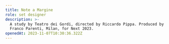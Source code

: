 ```yaml
---
title: Note a Margine
role: set designer
description: >-
  A study by Teatro dei Gordi, directed by Riccardo Pippa. Produced by Teatro
  Franco Parenti, Milan, for Next 2023.
openedAt: 2023-11-07T10:30:36.322Z
---
```


